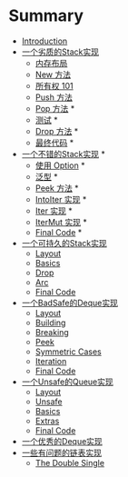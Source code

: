 # Summary

* [Introduction](README.md)
* [一个劣质的Stack实现](first.md)
    * [内存布局](first-layout.md)
    * [New 方法](first-new.md)
    * [所有权 101](first-ownership.md)
    * [Push 方法](first-push.md)
    * [Pop 方法](first-pop.md) *
    * [测试](first-test.md) *
    * [Drop 方法](first-drop.md) *
    * [最终代码](first-final.md) *
* [一个不错的Stack实现](second.md) *
    * [使用 Option](second-option.md) *
    * [泛型](second-generic.md) *
    * [Peek 方法](second-peek.md) *
    * [IntoIter 实现](second-into-iter.md) *
    * [Iter 实现](second-iter.md) *
    * [IterMut 实现](second-iter-mut.md) *
    * [Final Code](second-final.md) *
* [一个可持久的Stack实现](third.md)
    * [Layout](third-layout.md)
    * [Basics](third-basics.md)
    * [Drop](third-drop.md)
    * [Arc](third-arc.md)
    * [Final Code](third-final.md)
* [一个BadSafe的Deque实现](fourth.md)
    * [Layout](fourth-layout.md)
    * [Building](fourth-building.md)
    * [Breaking](fourth-breaking.md)
    * [Peek](fourth-peek.md)
    * [Symmetric Cases](fourth-symmetry.md)
    * [Iteration](fourth-iteration.md)
    * [Final Code](fourth-final.md)
* [一个Unsafe的Queue实现](fifth.md)
    * [Layout](fifth-layout.md)
    * [Unsafe](fifth-unsafe.md)
    * [Basics](fifth-basics.md)
    * [Extras](fifth-extras.md)
    * [Final Code](fifth-final.md)
* [一个优秀的Deque实现](sixth.md)
* [一些有问题的链表实现](infinity.md)
    * [The Double Single](infinity-double-single.md)
